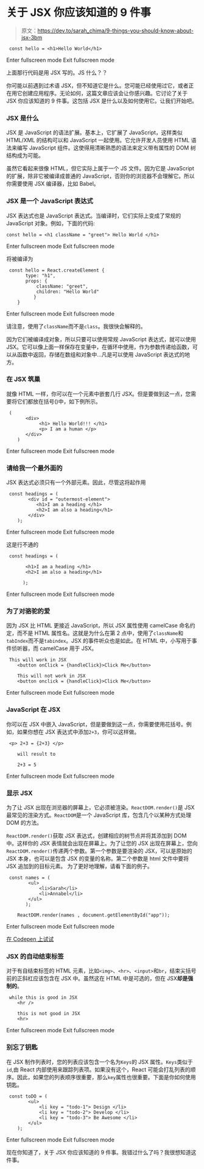 # 关于 JSX 你应该知道的 9 件事

> 原文：<https://dev.to/sarah_chima/9-things-you-should-know-about-jsx-3bm>

```
 const hello = <h1>Hello World</h1> 
```

Enter fullscreen mode Exit fullscreen mode

上面那行代码是用 JSX 写的。JS 什么？？

你可能以前遇到过术语 JSX，但不知道它是什么。您可能已经使用过它，或者正在用它创建应用程序。无论如何，这篇文章应该会让你感兴趣。它讨论了关于 JSX 你应该知道的 9 件事。这包括 JSX 是什么以及如何使用它。让我们开始吧。

### JSX 是什么

JSX 是 JavaScript 的语法扩展。基本上，它扩展了 JavaScript，这样类似 HTML/XML 的结构可以和 JavaScript 一起使用。它允许开发人员使用 HTML 语法来编写 JavaScript 组件。这使得用清晰熟悉的语法来定义带有属性的 DOM 树结构成为可能。

虽然它看起来很像 HTML，但它实际上属于一个 JS 文件。因为它是 JavaScript 的扩展，除非它被编译成普通的 JavaScript，否则你的浏览器不会理解它。所以你需要使用 JSX 编译器，比如 Babel。

### JSX 是一个 JavaScript 表达式

JSX 表达式也是 JavaScript 表达式。当编译时，它们实际上变成了常规的 JavaScript 对象。例如，下面的代码:

```
const hello = <h1 className = "greet"> Hello World </h1> 
```

Enter fullscreen mode Exit fullscreen mode

将被编译为

```
 const hello = React.createElement {
       type: "h1",
       props: {
           className: "greet",  
           children: "Hello World" 
          }
    } 
```

Enter fullscreen mode Exit fullscreen mode

请注意，使用了`className`而不是`class`。我很快会解释的。

因为它们被编译成对象，所以只要可以使用常规 JavaScript 表达式，就可以使用 JSX。它可以像上面一样保存在变量中，在循环中使用，作为参数传递给函数，可以从函数中返回，存储在数组和对象中...凡是可以使用 JavaScript 表达式的地方。

### 在 JSX 筑巢

就像 HTML 一样，你可以在一个元素中嵌套几行 JSX。但是要做到这一点，您需要将它们都放在括号()中，如下例所示。

```
 (
       <div>
            <h1> Hello World!!! </h1>
            <p> I am a human </p>
       </div>
    ) 
```

Enter fullscreen mode Exit fullscreen mode

### 请给我一个最外面的

JSX 表达式必须只有一个外部元素。因此，尽管这将起作用

```
 const headings = (
        <div id = "outermost-element">
           <h1>I am a heading </h1>
           <h2>I am also a heading</h1> 
        </div>
    ); 
```

Enter fullscreen mode Exit fullscreen mode

这是行不通的

```
 const headings = (

       <h1>I am a heading </h1>
       <h2>I am also a heading</h1>

      ); 
```

Enter fullscreen mode Exit fullscreen mode

### 为了对骆驼的爱

因为 JSX 比 HTML 更接近 JavaScript，所以 JSX 属性使用 camelCase 命名约定，而不是 HTML 属性名。这就是为什么在第 2 点中，使用了`className`和`tabIndex`而不是`tabindex`。JSX 的事件听众也是如此。在 HTML 中，小写用于事件侦听器，而 camelCase 用于 JSX。

```
 This will work in JSX
    <button onClick = {handleClick}>Click Me</button>

    This will not work in JSX
    <button onclick = {handleClick}>Click Me</button> 
```

Enter fullscreen mode Exit fullscreen mode

### JavaScript 在 JSX

你可以在 JSX 中嵌入 JavaScript，但是要做到这一点，你需要使用花括号。例如，如果你想在 JSX 表达式中添加`2+3`，你可以这样做。

```
 <p> 2+3 = {2+3} </p>

    will result to 

    2+3 = 5 
```

Enter fullscreen mode Exit fullscreen mode

### 显示 JSX

为了让 JSX 出现在浏览器的屏幕上，它必须被渲染。`ReactDOM.render()`是 JSX 最常见的渲染方式。`ReactDOM`是一个 JavaScript 库，包含几个以某种方式处理 DOM 的方法。

`ReactDOM.render()`获取 JSX 表达式，创建相应的树节点并将其添加到 DOM 中。这样你的 JSX 表情就会出现在屏幕上。为了让您的 JSX 出现在屏幕上，您向`ReactDOM.render()`传递两个参数。第一个参数是要渲染的 JSX，可以是原始的 JSX 本身，也可以是包含 JSX 的变量的名称。第二个参数是 html 文件中要将 JSX 追加到的目标元素。
为了更好地理解，请看下面的例子。

```
 const names = (
        <ul>
            <li>Sarah</li>
            <li>Annabel</li>
        </ul>
       );

    ReactDOM.render(names , document.getElementById("app")); 
```

Enter fullscreen mode Exit fullscreen mode

[在 Codepen 上试试](https://codepen.io/sayrah901/pen/dVwbzX)

### JSX 的自动结束标签

对于有自结束标签的 HTML 元素，比如`<img>`、`<hr>`、`<input>`和`br`，结束尖括号前的正斜杠应该包含在 JSX 中。虽然这在 HTML 中是可选的，但在 JSX**却是强制的**。

```
 while this is good in JSX
    <hr />

    this is not good in JSX
    <hr> 
```

Enter fullscreen mode Exit fullscreen mode

### 别忘了钥匙

在 JSX 制作列表时，您的列表应该包含一个名为`Keys`的 JSX 属性。`Keys`类似于`id`,由 React 内部使用来跟踪列表项。如果没有这个，React 可能会打乱列表的顺序。因此，如果您的列表顺序很重要，那么`key`属性也很重要。下面是你如何使用钥匙。

```
 const toDO = (
        <ul>
            <li key = "todo-1"> Design </li>
            <li key = "todo-2"> Develop </li>
            <li key = "todo-3"> Be Awesome </li>
        </ul>
    ); 
```

Enter fullscreen mode Exit fullscreen mode

现在你知道了，关于 JSX 你应该知道的 9 件事。我错过什么了吗？我很想知道这件事。